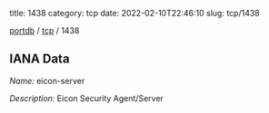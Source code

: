 title: 1438
category: tcp
date: 2022-02-10T22:46:10
slug: tcp/1438

[portdb](/) / [tcp](/category/tcp.html) / 1438


## IANA Data

_Name:_ eicon-server

_Description:_ Eicon Security Agent/Server

